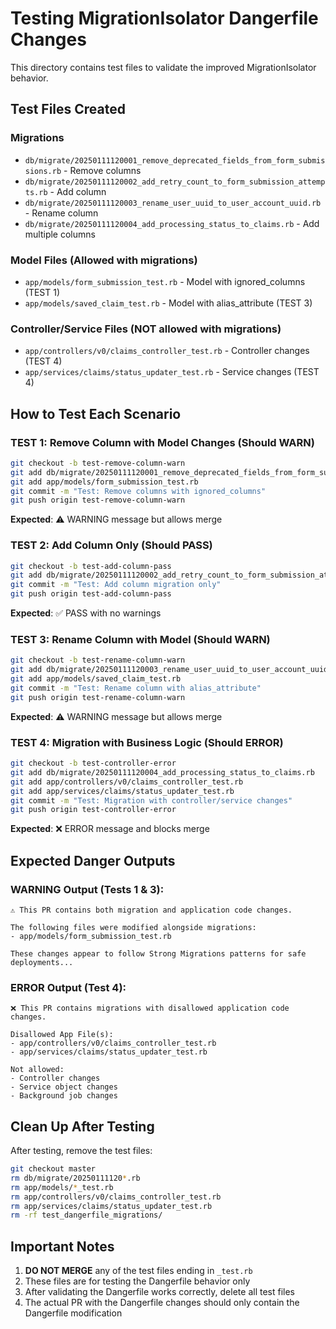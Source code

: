 # Testing MigrationIsolator Dangerfile Changes

This directory contains test files to validate the improved MigrationIsolator behavior.

## Test Files Created

### Migrations
- `db/migrate/20250111120001_remove_deprecated_fields_from_form_submissions.rb` - Remove columns
- `db/migrate/20250111120002_add_retry_count_to_form_submission_attempts.rb` - Add column
- `db/migrate/20250111120003_rename_user_uuid_to_user_account_uuid.rb` - Rename column
- `db/migrate/20250111120004_add_processing_status_to_claims.rb` - Add multiple columns

### Model Files (Allowed with migrations)
- `app/models/form_submission_test.rb` - Model with ignored_columns (TEST 1)
- `app/models/saved_claim_test.rb` - Model with alias_attribute (TEST 3)

### Controller/Service Files (NOT allowed with migrations)
- `app/controllers/v0/claims_controller_test.rb` - Controller changes (TEST 4)
- `app/services/claims/status_updater_test.rb` - Service changes (TEST 4)

## How to Test Each Scenario

### TEST 1: Remove Column with Model Changes (Should WARN)
```bash
git checkout -b test-remove-column-warn
git add db/migrate/20250111120001_remove_deprecated_fields_from_form_submissions.rb
git add app/models/form_submission_test.rb
git commit -m "Test: Remove columns with ignored_columns"
git push origin test-remove-column-warn
```
**Expected**: ⚠️ WARNING message but allows merge

### TEST 2: Add Column Only (Should PASS)
```bash
git checkout -b test-add-column-pass
git add db/migrate/20250111120002_add_retry_count_to_form_submission_attempts.rb
git commit -m "Test: Add column migration only"
git push origin test-add-column-pass
```
**Expected**: ✅ PASS with no warnings

### TEST 3: Rename Column with Model (Should WARN)
```bash
git checkout -b test-rename-column-warn
git add db/migrate/20250111120003_rename_user_uuid_to_user_account_uuid.rb
git add app/models/saved_claim_test.rb
git commit -m "Test: Rename column with alias_attribute"
git push origin test-rename-column-warn
```
**Expected**: ⚠️ WARNING message but allows merge

### TEST 4: Migration with Business Logic (Should ERROR)
```bash
git checkout -b test-controller-error
git add db/migrate/20250111120004_add_processing_status_to_claims.rb
git add app/controllers/v0/claims_controller_test.rb
git add app/services/claims/status_updater_test.rb
git commit -m "Test: Migration with controller/service changes"
git push origin test-controller-error
```
**Expected**: ❌ ERROR message and blocks merge

## Expected Danger Outputs

### WARNING Output (Tests 1 & 3):
```
⚠️ This PR contains both migration and application code changes.

The following files were modified alongside migrations:
- app/models/form_submission_test.rb

These changes appear to follow Strong Migrations patterns for safe deployments...
```

### ERROR Output (Test 4):
```
❌ This PR contains migrations with disallowed application code changes.

Disallowed App File(s):
- app/controllers/v0/claims_controller_test.rb
- app/services/claims/status_updater_test.rb

Not allowed:
- Controller changes
- Service object changes
- Background job changes
```

## Clean Up After Testing

After testing, remove the test files:
```bash
git checkout master
rm db/migrate/20250111120*.rb
rm app/models/*_test.rb
rm app/controllers/v0/claims_controller_test.rb
rm app/services/claims/status_updater_test.rb
rm -rf test_dangerfile_migrations/
```

## Important Notes

1. **DO NOT MERGE** any of the test files ending in `_test.rb`
2. These files are for testing the Dangerfile behavior only
3. After validating the Dangerfile works correctly, delete all test files
4. The actual PR with the Dangerfile changes should only contain the Dangerfile modification